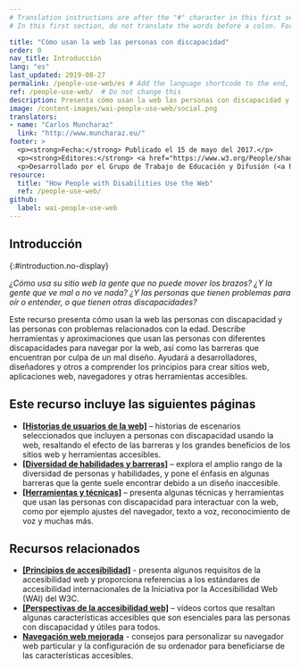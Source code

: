 ```yaml
---
# Translation instructions are after the "#" character in this first section. They are comments that do not show up in the web page. You do not need to translate the instructions after #.
# In this first section, do not translate the words before a colon. For example, do not translate "title:". Do translate the text after "title:".

title: "Cómo usan la web las personas con discapacidad"
order: 0
nav_title: Introducción
lang: "es"
last_updated: 2019-08-27
permalink: /people-use-web/es # Add the language shortcode to the end, with no slash at the end. For example /path/to/file/fr
ref: /people-use-web/  # Do not change this
description: Presenta cómo usan la web las personas con discapacidad y las personas con problemas relacionados con la edad.
image: /content-images/wai-people-use-web/social.png
translators: 
- name: "Carlos Muncharaz"
  link: "http://www.muncharaz.eu/"
footer: >
  <p><strong>Fecha:</strong> Publicado el 15 de mayo del 2017.</p>
  <p><strong>Editores:</strong> <a href="https://www.w3.org/People/shadi/">Shadi Abou_Zahra</a>. Editora anterior: <a href="https://www.w3.org/People/Brewer/">Judy Brewer</a>. <a href="https://www.w3.org/WAI/intro/people-use-web/acknowledgments">Agradecimientos</a>.</p>
  <p>Desarrollado por el Grupo de Trabajo de Educación y Difusión (<a href="http://www.w3.org/WAI/EO/">EOWG</a>). Anteriormente desarrollado con el <a href="https://www.w3.org/WAI/EO/2008/wai-age-tf">equipo de trabajo WAI-AGE</a>, con apoyo del <a href="https://www.w3.org/WAI/WAI-AGE/">proyecto WAI-AGE</a>.</p>
resource:
  title: "How People with Disabilities Use the Web"
  ref: /people-use-web/
github:
  label: wai-people-use-web
---
```


## Introducción
{:#introduction.no-display}

*¿Cómo usa su sitio web la gente que no puede mover los brazos? ¿Y la gente que ve mal o no ve nada? ¿Y las personas que tienen problemas para oír o entender, o que tienen otras discapacidades?*

Este recurso presenta cómo usan la web las personas con discapacidad y las personas con problemas relacionados con la edad. Describe herramientas y aproximaciones que usan las personas con diferentes discapacidades para navegar por la web, así como las barreras que encuentran por culpa de un mal diseño. Ayudará a desarrolladores, diseñadores y otros a comprender los principios para crear sitios web, aplicaciones web, navegadores y otras herramientas accesibles.

## Este recurso incluye las siguientes páginas

-   **[[Historias de usuarios de la web]](/people-use-web/user-stories/)** – historias de escenarios seleccionados que incluyen a personas con discapacidad usando la web, resaltando el efecto de las barreras y los grandes beneficios de los sitios web y herramientas accesibles.
-   **[[Diversidad de habilidades y barreras]](/people-use-web/abilities-barriers/)** – explora el amplio rango de la diversidad de personas y habilidades, y pone el énfasis en algunas barreras que la gente suele encontrar debido a un diseño inaccesible.
-   **[[Herramientas y técnicas]](/people-use-web/tools-techniques/)** – presenta algunas técnicas y herramientas que usan las personas con discapacidad para interactuar con la web, como por ejemplo ajustes del navegador, texto a voz, reconocimiento de voz y muchas más.

## Recursos relacionados

-   **[[Principios de accesibilidad]](/fundamentals/accessibility-principles/)** - presenta algunos requisitos de la accesibilidad web y proporciona referencias a los estándares de accesibilidad internacionales de la Iniciativa por la Accesibilidad Web (WAI) del W3C.
-   **[[Perspectivas de la accesibilidad web]](/perspective-videos/)** – vídeos cortos que resaltan algunas características accesibles que son esenciales para las personas con discapacidad y útiles para todos.
-   **[Navegación web mejorada](http://www.w3.org/WAI/users/browsing)** - consejos para personalizar su navegador web particular y la configuración de su ordenador para beneficiarse de las características accesibles.
